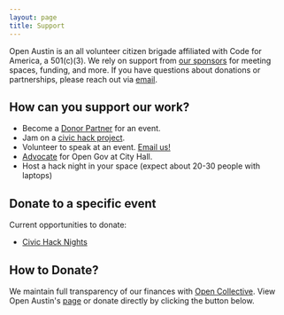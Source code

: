 ```yaml
---
layout: page
title: Support
---
```


Open Austin is an all volunteer citizen brigade affiliated with Code for America, a 501(c)(3). We rely on support from [our sponsors](https://www.meetup.com/Open-Austin/sponsors/) for meeting spaces, funding, and more. If you have questions about donations or partnerships, please reach out via <a href="mailto:info@open-austin.org">email</a>.

## How can you support our work?

- Become a [Donor Partner](https://secure.codeforamerica.org/page/contribute/?brigade=Open%20Austin) for an event.
- Jam on a [civic hack project]({{site.basure}}/projects/).
- Volunteer to speak at an event. <a href="mailto:info@open-austin.org">Email us!</a>
- [Advocate]({{site.basure}}/advocacy/) for Open Gov at City Hall.
- Host a hack night in your space (expect about 20-30 people with laptops)

## Donate to a specific event

Current opportunities to donate:

- [Civic Hack Nights](https://docs.google.com/document/d/1jB7Z4Bh0JBRjv8i-G5ACvrSt9f0sGqXe5C8_DofYsTc/edit?usp=sharing)

## How to Donate?

We maintain full transparency of our finances with [Open Collective](https://opencollective.com/). View Open Austin's [page](https://opencollective.com/open-austin) or donate directly by clicking the button below.

<script src="https://opencollective.com/open-austin/donate/button.js" color="blue"></script>
